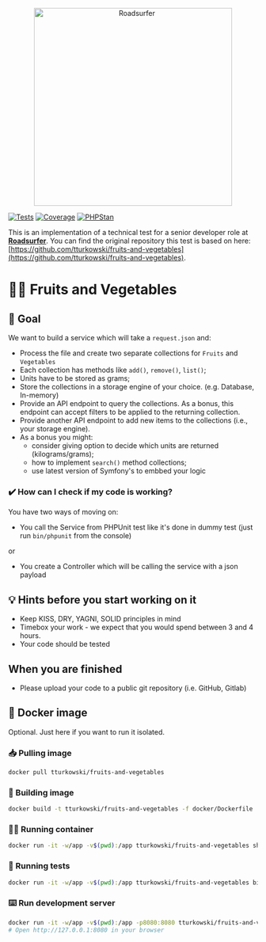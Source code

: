 <p align="center"><a href="https://roadsurfer.com/" target="_blank"><img src="https://roadsurfer.com/wp-content/uploads/roadsurfer-logo.jpg" width="400" alt="Roadsurfer"></a></p>

<p align="center">

[![Tests](https://github.com/olml89/Roadsurfer-test/actions/workflows/tests.yml/badge.svg)](https://github.com/olml89/Roadsurfer-test)
[![Coverage](https://codecov.io/gh/olml89/Roadsurfer-test/branch/main/graph/badge.svg?token=SL6ANXRH0A)](https://codecov.io/gh/olml89/Roadsurfer-test)
[![PHPStan](https://img.shields.io/badge/PHPStan-Level%209-brightgreen.svg?style=flat&logo=php)](https://phpstan.org/user-guide/rule-levels)
</p>

This is an implementation of a technical test for a senior developer role at
**[Roadsurfer](https://roadsurfer.com)**.
You can find the original repository this test is based on here:
[https://github.com/tturkowski/fruits-and-vegetables](https://github.com/tturkowski/fruits-and-vegetables).

# 🍎🥕 Fruits and Vegetables

## 🎯 Goal
We want to build a service which will take a `request.json` and:
* Process the file and create two separate collections for `Fruits` and `Vegetables`
* Each collection has methods like `add()`, `remove()`, `list()`;
* Units have to be stored as grams;
* Store the collections in a storage engine of your choice. (e.g. Database, In-memory)
* Provide an API endpoint to query the collections. As a bonus, this endpoint can accept filters to be applied to the returning collection.
* Provide another API endpoint to add new items to the collections (i.e., your storage engine).
* As a bonus you might:
  * consider giving option to decide which units are returned (kilograms/grams);
  * how to implement `search()` method collections;
  * use latest version of Symfony's to embbed your logic 

### ✔️ How can I check if my code is working?
You have two ways of moving on:
* You call the Service from PHPUnit test like it's done in dummy test (just run `bin/phpunit` from the console)

or

* You create a Controller which will be calling the service with a json payload

## 💡 Hints before you start working on it
* Keep KISS, DRY, YAGNI, SOLID principles in mind
* Timebox your work - we expect that you would spend between 3 and 4 hours.
* Your code should be tested

## When you are finished
* Please upload your code to a public git repository (i.e. GitHub, Gitlab)

## 🐳 Docker image
Optional. Just here if you want to run it isolated.

### 📥 Pulling image
```bash
docker pull tturkowski/fruits-and-vegetables
```

### 🧱 Building image
```bash
docker build -t tturkowski/fruits-and-vegetables -f docker/Dockerfile .
```

### 🏃‍♂️ Running container
```bash
docker run -it -w/app -v$(pwd):/app tturkowski/fruits-and-vegetables sh 
```

### 🛂 Running tests
```bash
docker run -it -w/app -v$(pwd):/app tturkowski/fruits-and-vegetables bin/phpunit
```

### ⌨️ Run development server
```bash
docker run -it -w/app -v$(pwd):/app -p8080:8080 tturkowski/fruits-and-vegetables php -S 0.0.0.0:8080 -t /app/public
# Open http://127.0.0.1:8080 in your browser
```
